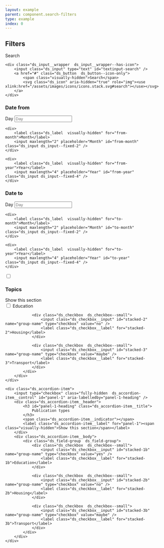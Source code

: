 ```yaml
---
layout: example
parent: component.search-filters
type: example
index: 0
---
```


<h2>Filters</h2>

<div>
    <label class="ds_label" for="textinput-search">Search</label><br />

    <div class="ds_input__wrapper  ds_input__wrapper--has-icon">
        <input class="ds_input" type="text" id="textinput-search" />
        <a href="#" class="ds_button  ds_button--icon-only">
            <span class="visually-hidden">Search</span>
            <svg class="ds_icon" aria-hidden="true" role="img"><use xlink:href="/assets/images/icons/icons.stack.svg#search"></use></svg>
        </a>
    </div>
</div>



<h3>Date from</h3>

<div class="ds_field-group  ds_field-group--inline">
    <div>
        <label class="ds_label  visually-hidden" for="from-day">Day</label>
        <input maxlength="2" placeholder="Day" id="from-day" class="ds_input ds_input--fixed-2" />
    </div>

    <div>
        <label class="ds_label  visually-hidden" for="from-month">Month</label>
        <input maxlength="2" placeholder="Month" id="from-month" class="ds_input ds_input--fixed-2" />
    </div>

    <div>
        <label class="ds_label  visually-hidden" for="from-year">Year</label>
        <input maxlength="4" placeholder="Year" id="from-year" class="ds_input ds_input--fixed-4" />
    </div>
</div>


<h3>Date to</h3>

<div class="ds_field-group  ds_field-group--inline">
    <div>
        <label class="ds_label  visually-hidden" for="to-day">Day</label>
        <input maxlength="2" placeholder="Day" id="to-day" class="ds_input ds_input--fixed-2" />
    </div>

    <div>
        <label class="ds_label  visually-hidden" for="to-month">Month</label>
        <input maxlength="2" placeholder="Month" id="to-month" class="ds_input ds_input--fixed-2" />
    </div>

    <div>
        <label class="ds_label  visually-hidden" for="to-year">Year</label>
        <input maxlength="4" placeholder="Year" id="to-year" class="ds_input ds_input--fixed-4" />
    </div>
</div>



<div class="ds_accordion" data-module="ds-accordion">
    <div class="ds_accordion-item">
        <input type="checkbox" class="fully-hidden  ds_accordion-item__control" id="panel-1" aria-labelledby="panel-1-heading" />
        <div class="ds_accordion-item__header">
            <h3 id="panel-1-heading" class="ds_accordion-item__title">
                Topics
            </h3>
            <span class="ds_accordion-item__indicator"></span>
            <label class="ds_accordion-item__label" for="panel-1"><span class="visually-hidden">Show this section</span></label>
        </div>
        <div class="ds_accordion-item__body">
            <div class="ds_field-group  ds_field-group">
                <div class="ds_checkbox  ds_checkbox--small">
                    <input class="ds_checkbox__input" id="stacked-1" name="group-name" type="checkbox" value="yes" />
                    <label class="ds_checkbox__label" for="stacked-1">Education</label>
                </div>

                <div class="ds_checkbox  ds_checkbox--small">
                    <input class="ds_checkbox__input" id="stacked-2" name="group-name" type="checkbox" value="no" />
                    <label class="ds_checkbox__label" for="stacked-2">Housing</label>
                </div>

                <div class="ds_checkbox  ds_checkbox--small">
                    <input class="ds_checkbox__input" id="stacked-3" name="group-name" type="checkbox" value="maybe" />
                    <label class="ds_checkbox__label" for="stacked-3">Transport</label>
                </div>
            </div>
        </div>
    </div>

    <div class="ds_accordion-item">
        <input type="checkbox" class="fully-hidden  ds_accordion-item__control" id="panel-1" aria-labelledby="panel-1-heading" />
        <div class="ds_accordion-item__header">
            <h3 id="panel-1-heading" class="ds_accordion-item__title">
                Publication types
            </h3>
            <span class="ds_accordion-item__indicator"></span>
            <label class="ds_accordion-item__label" for="panel-1"><span class="visually-hidden">Show this section</span></label>
        </div>
        <div class="ds_accordion-item__body">
            <div class="ds_field-group  ds_field-group">
                <div class="ds_checkbox  ds_checkbox--small">
                    <input class="ds_checkbox__input" id="stacked-1b" name="group-name" type="checkbox" value="yes" />
                    <label class="ds_checkbox__label" for="stacked-1b">Education</label>
                </div>

                <div class="ds_checkbox  ds_checkbox--small">
                    <input class="ds_checkbox__input" id="stacked-2b" name="group-name" type="checkbox" value="no" />
                    <label class="ds_checkbox__label" for="stacked-2b">Housing</label>
                </div>

                <div class="ds_checkbox  ds_checkbox--small">
                    <input class="ds_checkbox__input" id="stacked-3b" name="group-name" type="checkbox" value="maybe" />
                    <label class="ds_checkbox__label" for="stacked-3b">Transport</label>
                </div>
            </div>
        </div>
    </div>
</div>
